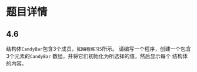 # 题目详情
## 4.6
结构体`CandyBar`包含3个成员，如`编程练习5`所示。
请编写一个程序，创建一个包含3个元素的`CandyBar`
数组，并将它们初始化为所选择的值，然后显示每个
结构体的内容。

